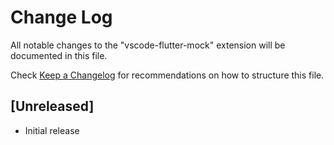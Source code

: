# Change Log

All notable changes to the "vscode-flutter-mock" extension will be documented in this file.

Check [Keep a Changelog](http://keepachangelog.com/) for recommendations on how to structure this file.

## [Unreleased]

- Initial release
